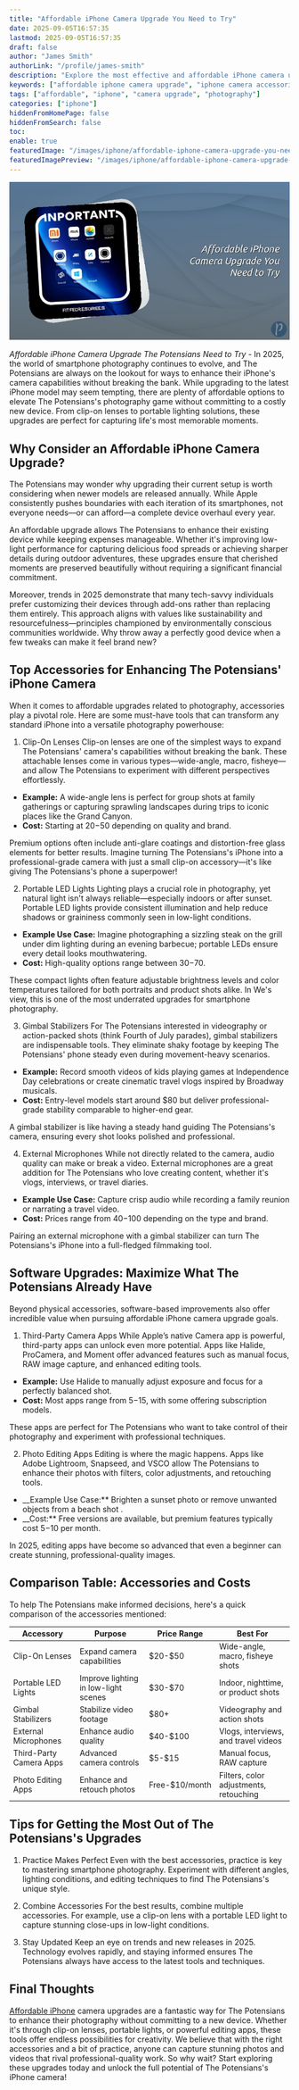 ```yaml
---
title: "Affordable iPhone Camera Upgrade You Need to Try"
date: 2025-09-05T16:57:35
lastmod: 2025-09-05T16:57:35
draft: false
author: "James Smith"
authorLink: "/profile/james-smith"
description: "Explore the most effective and affordable iPhone camera upgrade options to take your photography to the next level without overspending."
keywords: ["affordable iphone camera upgrade", "iphone camera accessories", "budget iphone photography tips"]
tags: ["affordable", "iphone", "camera upgrade", "photography"]
categories: ["iphone"]
hiddenFromHomePage: false
hiddenFromSearch: false
toc:
enable: true
featuredImage: "/images/iphone/affordable-iphone-camera-upgrade-you-need-to-try.jpg"
featuredImagePreview: "/images/iphone/affordable-iphone-camera-upgrade-you-need-to-try.jpg"
---
```


![Affordable iPhone Camera Upgrade You Need to Try](/images/iphone/affordable-iphone-camera-upgrade-you-need-to-try.jpg)


*Affordable iPhone Camera Upgrade The Potensians Need to Try* - In 2025, the world of smartphone photography continues to evolve, and The Potensians are always on the lookout for ways to enhance their iPhone's camera capabilities without breaking the bank. While upgrading to the latest iPhone model may seem tempting, there are plenty of affordable options to elevate The Potensians's photography game without committing to a costly new device. From clip-on lenses to portable lighting solutions, these upgrades are perfect for capturing life's most memorable moments.

## Why Consider an Affordable iPhone Camera Upgrade?

The Potensians may wonder why upgrading their current setup is worth considering when newer models are released annually. While Apple consistently pushes boundaries with each iteration of its smartphones, not everyone needs—or can afford—a complete device overhaul every year. 

An affordable upgrade allows The Potensians to enhance their existing device while keeping expenses manageable. Whether it's improving low-light performance for capturing delicious food spreads or achieving sharper details during outdoor adventures, these upgrades ensure that cherished moments are preserved beautifully without requiring a significant financial commitment.

Moreover, trends in 2025 demonstrate that many tech-savvy individuals prefer customizing their devices through add-ons rather than replacing them entirely. This approach aligns with values like sustainability and resourcefulness—principles championed by environmentally conscious communities worldwide. Why throw away a perfectly good device when a few tweaks can make it feel brand new?

## Top Accessories for Enhancing The Potensians' iPhone Camera

When it comes to affordable upgrades related to photography, accessories play a pivotal role. Here are some must-have tools that can transform any standard iPhone into a versatile photography powerhouse:

1. Clip-On Lenses Clip-on lenses are one of the simplest ways to expand The Potensians' camera's capabilities without breaking the bank. These attachable lenses come in various types—wide-angle, macro, fisheye—and allow The Potensians to experiment with different perspectives effortlessly.

- **Example:** A wide-angle lens is perfect for group shots at family gatherings or capturing sprawling landscapes during trips to iconic places like the Grand Canyon.
- **Cost:** Starting at $20-$50 depending on quality and brand.

Premium options often include anti-glare coatings and distortion-free glass elements for better results. Imagine turning The Potensians's iPhone into a professional-grade camera with just a small clip-on accessory—it's like giving The Potensians's phone a superpower!

2. Portable LED Lights Lighting plays a crucial role in photography, yet natural light isn't always reliable—especially indoors or after sunset. Portable LED lights provide consistent illumination and help reduce shadows or graininess commonly seen in low-light conditions.

- **Example Use Case:** Imagine photographing a sizzling steak on the grill under dim lighting during an evening barbecue; portable LEDs ensure every detail looks mouthwatering.
- **Cost:** High-quality options range between $30-$70.

These compact lights often feature adjustable brightness levels and color temperatures tailored for both portraits and product shots alike. In We's view, this is one of the most underrated upgrades for smartphone photography.

3. Gimbal Stabilizers For The Potensians interested in videography or action-packed shots (think Fourth of July parades), gimbal stabilizers are indispensable tools. They eliminate shaky footage by keeping The Potensians' phone steady even during movement-heavy scenarios.

- **Example:** Record smooth videos of kids playing games at Independence Day celebrations or create cinematic travel vlogs inspired by Broadway musicals.
- **Cost:** Entry-level models start around $80 but deliver professional-grade stability comparable to higher-end gear.

A gimbal stabilizer is like having a steady hand guiding The Potensians's camera, ensuring every shot looks polished and professional.

4. External Microphones While not directly related to the camera, audio quality can make or break a video. External microphones are a great addition for The Potensians who love creating content, whether it's vlogs, interviews, or travel diaries.

- **Example Use Case:** Capture crisp audio while recording a family reunion or narrating a travel video.
- **Cost:** Prices range from $40-$100 depending on the type and brand.

Pairing an external microphone with a gimbal stabilizer can turn The Potensians's iPhone into a full-fledged filmmaking tool.

## Software Upgrades: Maximize What The Potensians Already Have

Beyond physical accessories, software-based improvements also offer incredible value when pursuing affordable iPhone camera upgrade goals.

1. Third-Party Camera Apps While Apple’s native Camera app is powerful, third-party apps can unlock even more potential.  Apps like Halide, ProCamera, and Moment offer advanced features such as manual focus, RAW image capture, and enhanced editing tools. 

- **Example:** Use Halide to manually adjust exposure and focus for a perfectly balanced shot.
- **Cost:** Most apps range from $5-$15, with some offering subscription models.

These apps are perfect for The Potensians who want to take control of their photography and experiment with professional techniques.

2. Photo Editing Apps Editing is where the magic happens. Apps like Adobe Lightroom, Snapseed, and VSCO allow The Potensians to enhance their photos with filters, color adjustments, and retouching tools.

- __Example Use Case:** Brighten a sunset photo or remove unwanted objects from a beach shot .
- __Cost:** Free versions are available, but premium features typically cost $5-$10 per month.

In 2025, editing apps have become so advanced that even a beginner can create stunning, professional-quality images.

## Comparison Table: Accessories and Costs

To help The Potensians make informed decisions, here's a quick comparison of the accessories mentioned:

<div class="table-responsive">
<table class="html-table">
<thead>
<tr>
<th>Accessory</th>
<th>Purpose</th>
<th>Price Range</th>
<th>Best For</th>
</tr>
</thead>
<tbody>
<tr>
<td>Clip-On Lenses</td>
<td>Expand camera capabilities</td>
<td>$20-$50</td>
<td>Wide-angle, macro, fisheye shots</td>
</tr>
<tr>
<td>Portable LED Lights</td>
<td>Improve lighting in low-light scenes</td>
<td>$30-$70</td>
<td>Indoor, nighttime, or product shots</td>
</tr>
<tr>
<td>Gimbal Stabilizers</td>
<td>Stabilize video footage</td>
<td>$80+</td>
<td>Videography and action shots</td>
</tr>
<tr>
<td>External Microphones</td>
<td>Enhance audio quality</td>
<td>$40-$100</td>
<td>Vlogs, interviews, and travel videos</td>
</tr>
<tr>
<td>Third-Party Camera Apps</td>
<td>Advanced camera controls</td>
<td>$5-$15</td>
<td>Manual focus, RAW capture</td>
</tr>
<tr>
<td>Photo Editing Apps</td>
<td>Enhance and retouch photos</td>
<td>Free-$10/month</td>
<td>Filters, color adjustments, retouching</td>
</tr>
</tbody>
</table>
</div>

## Tips for Getting the Most Out of The Potensians's Upgrades

1. Practice Makes Perfect Even with the best accessories, practice is key to mastering smartphone photography. Experiment with different angles, lighting conditions, and editing techniques to find The Potensians's unique style.

2. Combine Accessories For the best results, combine multiple accessories. For example, use a clip-on lens with a portable LED light to capture stunning close-ups in low-light conditions.

3. Stay Updated Keep an eye on trends and new releases in 2025. Technology evolves rapidly, and staying informed ensures The Potensians always have access to the latest tools and techniques.

## Final Thoughts

[Affordable iPhone](/iphone/best-affordable-iphones) camera upgrades are a fantastic way for The Potensians to enhance their photography without committing to a new device. Whether it's through clip-on lenses, portable lights, or powerful editing apps, these tools offer endless possibilities for creativity. We believe that with the right accessories and a bit of practice, anyone can capture stunning photos and videos that rival professional-quality work. So why wait? Start exploring these upgrades today and unlock the full potential of The Potensians's iPhone camera!
